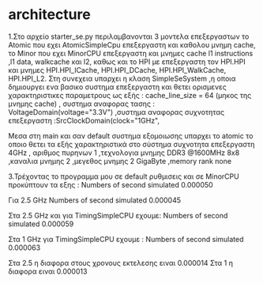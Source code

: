 # architecture
1.Στο αρχείο starter_se.py περιλαμβανονται 3 μοντελα επεξεργαστων  το  Atomic που  εχει AtomicSimpleCpu επεξεργαστη και καθολου μνημη cache, το Minor που εχει ΜinorCPU επεξεργαστη και  μνημες  cache l1 instructions ,l1 data, walkcache και l2, καθως και το HPI  με επεξεργαστη τον  HPI.HPI  και μνημες  HPI.HPI_ICache, HPI.HPI_DCache, HPI.HPI_WalkCache,  HPI.HPI_L2.
Στη συνεχεια υπαρχει η κλαση SimpleSeSystem ,η οποια δημιουργει ενα βασικο συστημα επεξεργαστη και θετει ορισμενες χαρακτηριστικες παραμετρους ως εξής :  cache_line_size = 64 (μηκος της μνημης cache) , συστημα αναφορας τασης : VoltageDomain(voltage="3.3V") ,συστημα αναφορας συχνοτητας επεξεργαστη :SrcClockDomain(clock="1GHz", 

Μεσα στη main και σαν default  συστημα εξομοιωσης υπαρχει το atomic  το οποιο θετει τα εξής χαρακτηριστικά στο σύστημα
συχνοτητα επεξεργαστη 4GHz , αριθμος πυρηνων 1 ,τεχνολογια μνημης DDR3 @1600MHz 8x8 ,καναλια μνημης 2 ,μεγεθος μνημης 2 GigaByte ,memory rank none




3.Τρέχοντας το προγραμμα μου σε default ρυθμισεις και σε MinorCPU προκύπτουν τα εξης :
   Numbers of second simulated 0.000050
   
  Για 2.5 GHz  Numbers of second simulated  0.000045  
  
 Στα 2.5 GHz και για TimingSimpleCPU  εχουμε:
 Numbers of second simulated  0.000059 
    
 Στα 1 GHz για TimingSimpleCPU εχουμε :
   Numbers of second simulated 0.000063 
   
   Στα 2.5 η διαφορα στους  χρονους εκτελεσης ειναι 0.000014
   Στα 1 η διαφορα ειναι 0.000013
  
